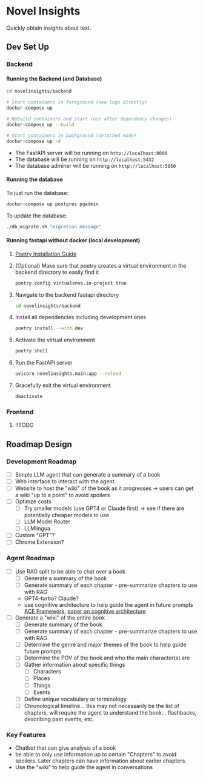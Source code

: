 # Novel Insights

Quickly obtain insights about text.

## Dev Set Up

### Backend

#### Running the Backend (and Database)

  ```bash
  cd novelinsights/backend
  ```

  ```bash
  # Start containers in foreground (see logs directly)
  docker-compose up

  # Rebuild containers and start (use after dependency changes)
  docker-compose up --build
  
  # Start containers in background (detached mode)
  docker-compose up -d
  ```

- The FastAPI server will be running on `http://localhost:8000`
- The database will be running on `http://localhost:5432`
- The database adminer will be running on `http://localhost:5050`

#### Running the database

To just run the database:

  ```bash
  docker-compose up postgres pgadmin
  ```

To update the database:

  ```bash
  ./db_migrate.sh "migration message"
  ```

#### Running fastapi without docker (local development)

1. [Poetry Installation Guide](https://python-poetry.org/docs/#installing-with-pipx)

2. (Optional) Make sure that poetry creates a virtual environment in the backend directory to easily find it

    ```bash
    poetry config virtualenvs.in-project true
    ```

3. Navigate to the backend fastapi directory
  
    ```bash
    cd novelinsights/backend
    ```

4. Install all dependencies including development ones

    ```bash
    poetry install --with dev
    ```

5. Activate the virtual environment

    ```bash
    poetry shell
    ```

6. Run the FastAPI server

    ```bash
    uvicorn novelinsights.main:app --reload
    ```

7. Gracefully exit the virtual environment

    ```bash
    deactivate
    ```

### Frontend

1. !!TODO

## Roadmap Design

### Development Roadmap

- [ ] Simple LLM agent that can generate a summary of a book
- [ ] Web interface to interact with the agent
- [ ] Website to host the "wiki" of the book as it progresses -> users can get a wiki "up to a point" to avoid spoilers
- [ ] Optimze costs
  - [ ] Try smaller models (use GPT4 or Claude first) -> see if there are potentially cheaper models to use
  - [ ] LLM Model Router
  - [ ] LLMlingua
- [ ] Custom "GPT"?
- [ ] Chrome Extension?

### Agent Roadmap

- [ ] Use RAG split to be able to chat over a book
  - [ ] Generate a summary of the book
  - [ ] Generate summary of each chapter - pre-summarize chapters to use with RAG
  - GPT4-turbo? Claude?
  - use cognitive architecture to help guide the agent in future prompts [ACE Framework](https://github.com/daveshap/ACE_Framework), [paper on cognitive architecture](https://arxiv.org/pdf/2309.02427.pdf)
- [ ] Generate a "wiki" of the entire book
  - [ ] Generate summary of the book
  - [ ] Generate summary of each chapter - pre-summarize chapters to use with RAG
  - [ ] Determine the genre and major themes of the book to help guide future prompts
  - [ ] Determine the POV of the book and who the main character(s) are
  - [ ] Gather information about specific things
    - [ ] Characters
    - [ ] Places
    - [ ] Things
    - [ ] Events
  - [ ] Define unique vocabulary or terminology
  - [ ] Chronological timeline... this may not necessarily be the list of chapters, will require the agent to understand the book... flashbacks, describing past events, etc.

### Key Features

- Chatbot that can give analysis of a book
- be able to only use information up to certain "Chapters" to avoid spoilers. Later chapters can have information about earlier chapters.
- Use the "wiki" to help guide the agent in conversations
